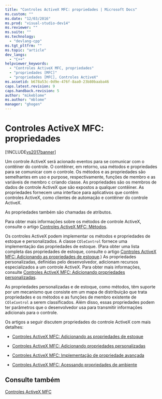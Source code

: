 ```yaml
---
title: "Controles ActiveX MFC: propriedades | Microsoft Docs"
ms.custom: ""
ms.date: "12/03/2016"
ms.prod: "visual-studio-dev14"
ms.reviewer: ""
ms.suite: ""
ms.technology: 
  - "devlang-cpp"
ms.tgt_pltfrm: ""
ms.topic: "article"
dev_langs: 
  - "C++"
helpviewer_keywords: 
  - "Controles ActiveX MFC, propriedades"
  - "propriedades [MFC]"
  - "propriedades [MFC], Controles ActiveX"
ms.assetid: b678a53c-0d9e-476f-8aa0-23b80baaba46
caps.latest.revision: 9
caps.handback.revision: 5
author: "mikeblome"
ms.author: "mblome"
manager: "ghogen"
---
```

# Controles ActiveX MFC: propriedades
[!INCLUDE[vs2017banner](../assembler/inline/includes/vs2017banner.md)]

Um controle ActiveX será acionado eventos para se comunicar com o contêiner do controle.  O contêiner, em retorno, usa métodos e propriedades para se comunicar com o controle.  Os métodos e as propriedades são semelhantes em uso e purpose, respectivamente, funções de membro e as variáveis de membro c criando classe.  As propriedades são os membros de dados de controle ActiveX que são expostos a qualquer contêiner.  As propriedades fornecem uma interface para aplicativos que contêm controles ActiveX, como clientes de automação e contêiner do controle ActiveX.  
  
 As propriedades também são chamadas de atributos.  
  
 Para obter mais informações sobre os métodos de controle ActiveX, consulte o artigo [Controles ActiveX MFC: Métodos](../mfc/mfc-activex-controls-methods.md).  
  
 Os controles ActiveX podem implementar os métodos e propriedades de estoque e personalizados.  A classe `COleControl` fornece uma implementação das propriedades de estoque. \(Para obter uma lista completa das propriedades de estoque, consulte o artigo [Controles ActiveX MFC: Adicionando as propriedades de estoque](../Topic/MFC%20ActiveX%20Controls:%20Adding%20Stock%20Properties.md).\) As propriedades personalizadas, definidas pelo desenvolvedor, adicionam recursos especializados a um controle ActiveX.  Para obter mais informações, consulte [Controles ActiveX MFC: Adicionando propriedades personalizadas](../mfc/mfc-activex-controls-adding-custom-properties.md).  
  
 As propriedades personalizadas e de estoque, como métodos, têm suporte por um mecanismo que consiste em um mapa de distribuição que trata propriedades e os métodos e as funções de membro existente de `COleControl` a serem classificados.  Além disso, essas propriedades podem ter parâmetros que o desenvolvedor usa para transmitir informações adicionais para o controle.  
  
 Os artigos a seguir discutem propriedades do controle ActiveX com mais detalhes:  
  
-   [Controles ActiveX MFC: Adicionando as propriedades de estoque](../Topic/MFC%20ActiveX%20Controls:%20Adding%20Stock%20Properties.md)  
  
-   [Controles ActiveX MFC: Adicionando propriedades personalizadas](../mfc/mfc-activex-controls-adding-custom-properties.md)  
  
-   [Controles ActiveX MFC: Implementação de propriedade avançada](../mfc/mfc-activex-controls-advanced-property-implementation.md)  
  
-   [Controles ActiveX MFC: Acessando propriedades de ambiente](../mfc/mfc-activex-controls-accessing-ambient-properties.md)  
  
## Consulte também  
 [Controles ActiveX MFC](../mfc/mfc-activex-controls.md)